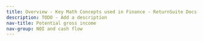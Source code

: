 ```yaml
---
title: Overview - Key Math Concepts used in Finance - ReturnSuite Docs
description: TODO - Add a description
nav-title: Potential gross income
nav-group: NOI and cash flow
---
```

